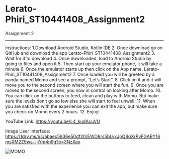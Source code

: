 # Lerato-Phiri_ST10441408_Assignment2
Assignment 2
*************************************
Instructions:
 1.Download Android Studio, Kotlin IDE 
2. Once download go on GitHub and download the app Lerato-Phiri_ST10441408_Assignment2 
3. Wait for it to download 
4. Once downloaded, load to Android Studio by going to files and open it 
5. Then start up your emulator phone, it will take a minute 
6. Once the emulator starts up then click on the App name, Lerato-Phiri_ST10441408_Assignment2
7. Once loaded you will be  greeted by a panda named Momo and see a prompt, “Let’s Start”.
 8. Click on it and it will move you to the second screen where you will start the fun. 
9. Once you are moved to the second screen, you now in control on looking after Momo.
10. You can click on the buttons to feed, clean and play with Momo. But make sure the levels don’t go so low else she will start to feel unwell. 
11. When you are satisfied with the experience you can exit the app, but make sure you check on Momo every 2 hours.
12. Enjoy!

YouTube Link:
https://youtu.be/L4_kudAcuVU

Image User Interface:
https://1drv.ms/i/c/abaec5836e50df20/EWO8rs5bLvxJpQBqXrPvFGABY16msXM2Z9ws--jiYm4n9g?e=3NzXao 

![MOMO](https://github.com/vickylicious05/Lerato-Phiri_ST10441408_Assignment2/assets/164025839/5a00dca9-9b22-4831-a4c3-be9a565037b5)

